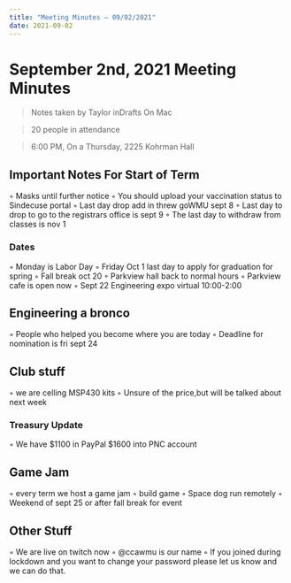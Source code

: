 ```yaml
---
title: "Meeting Minutes – 09/02/2021"
date: 2021-09-02
---
```

# September 2nd, 2021 Meeting Minutes
> Notes taken by Taylor inDrafts On Mac

> 20 people in attendance

> 6:00 PM, On a Thursday, 2225 Kohrman Hall

## Important Notes For Start of Term
◦ Masks until further notice
◦ You should upload your vaccination status to Sindecuse portal
◦ Last day drop add in threw goWMU sept 8
◦ Last day to drop to go to the registrars office is sept 9
◦ The last day to withdraw from classes is nov 1

### Dates
◦ Monday is Labor Day
◦ Friday Oct 1 last day to apply for graduation for spring
◦ Fall break oct 20
◦ Parkview hall back to normal hours
◦ Parkview cafe is open now
◦ Sept 22 Engineering expo virtual 10:00-2:00

## Engineering a bronco
◦ People who helped you become where you are today
◦ Deadline for nomination is fri sept 24

## Club stuff
◦ we are celling MSP430 kits
◦ Unsure of the price,but will be talked about next week

### Treasury Update
◦ We have $1100 in PayPal $1600 into PNC account

## Game Jam
◦ every term we host a game jam
◦ build game
◦ Space dog run remotely
◦ Weekend of sept 25 or after fall break for event

## Other Stuff
◦ We are live on twitch now
◦ @ccawmu is our name
◦ If you joined during lockdown and you want to change your password please let us know and we can do that.